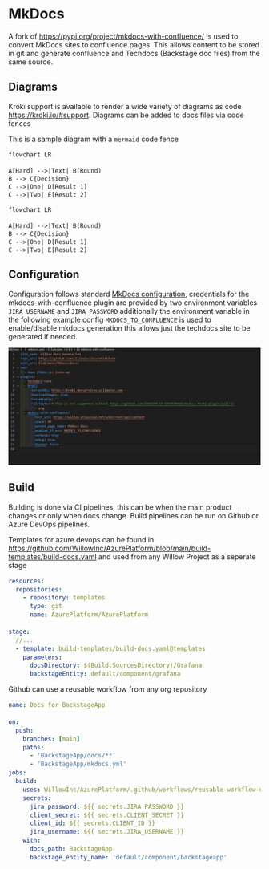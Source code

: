 # MkDocs

A fork of https://pypi.org/project/mkdocs-with-confluence/ is used to convert MkDocs sites to confluence pages. This allows content to be stored in git and generate confluence and Techdocs (Backstage doc files) from the same source.



## Diagrams

Kroki support is available to render a wide variety of diagrams as code https://kroki.io/#support. Diagrams can be added to docs files via code fences

This is a sample diagram with a `mermaid` code fence

```
flowchart LR

A[Hard] -->|Text| B(Round)
B --> C{Decision}
C -->|One| D[Result 1]
C -->|Two| E[Result 2]
```

```mermaid
flowchart LR

A[Hard] -->|Text| B(Round)
B --> C{Decision}
C -->|One| D[Result 1]
C -->|Two| E[Result 2]
```


## Configuration

Configuration follows standard [MkDocs configuration](https://www.mkdocs.org/user-guide/configuration/), credentials for the mkdocs-with-confluence plugin are provided by two environment variables `JIRA_USERNAME` and `JIRA_PASSWORD` additionally the environment variable in the following example config `MKDOCS_TO_CONFLUENCE` is used to enable/disable mkdocs generation this allows just the techdocs site to be generated if needed.

![Alt text](images/config.png 'Mkdocs Config')


## Build

Building is done via CI pipelines, this can be when the main product changes or only when docs change. Build pipelines can be run on Github or Azure DevOps pipelines.

Templates for azure devops can be found in https://github.com/WillowInc/AzurePlatform/blob/main/build-templates/build-docs.yaml and used from any Willow Project as a seperate stage

```yaml
resources:
  repositories:
    - repository: templates
      type: git
      name: AzurePlatform/AzurePlatform

stage:
  //...
  - template: build-templates/build-docs.yaml@templates
    parameters:
      docsDirectory: $(Build.SourcesDirectory)/Grafana
      backstageEntity: default/component/grafana
```


Github can use a reusable workflow from any org repository

```yaml
name: Docs for BackstageApp

on:
  push:
    branches: [main]
    paths:
      - 'BackstageApp/docs/**'
      - 'BackstageApp/mkdocs.yml'
jobs:
  build:
    uses: WillowInc/AzurePlatform/.github/workflows/reusable-workflow-docs-build.yml@main
    secrets:
      jira_password: ${{ secrets.JIRA_PASSWORD }}
      client_secret: ${{ secrets.CLIENT_SECRET }}
      client_id: ${{ secrets.CLIENT_ID }}
      jira_username: ${{ secrets.JIRA_USERNAME }}
    with:
      docs_path: BackstageApp
      backstage_entity_name: 'default/component/backstageapp'



```

